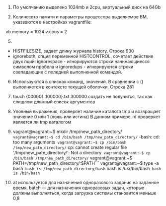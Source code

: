 1. По умолчанию выделено 1024mb и 2cpu, виртуальный диск на 64Gb

2. Количесвто памяти и параметры процессора выделяемое ВМ, указваются в настройках vagrantfile: 

vb.memory = 1024 
v.cpus = 2

5.
- HISTFILESIZE, задает длину журнала history. Строка 930
- ignoreboth, опция переменной HISTCONTROL, сочетает действие двух пций: ignorespace - игнорируются
строки начинающиесся символом пробела и ignoredups - игнорируются строки совпадающие 
с поледней выполненной командой.

6. Используются в списках команд, значений. В сравнении с () выполняется в контексте текущей оболочки.
Строка 281

7. touch {000001..100000}.txt
300000 создать не получится, так как слишлом длинный список аргументов

8. Уловный выражения, проверяет наличие каталога tmp и возвращает значение 0 или 1 (ложь или истина)
В данном примере -d проверяет является ли tmp каталогом

9. vagrant@vagrant:~$ mkdir /tmp/new_path_directory/```
vagrant@vagrant:~$ cd /bin/bash /tmp/new_patn_directory/```
-bash: cd: too many arguments```
vagrant@vagrant:~$ cp /bin/bash /tmp/new_patn_directory/```
cp: cannot create regular file '/tmp/new_patn_directory/': Not a directory```
vagrant@vagrant:~$ cp /bin/bash /tmp/new_path_directory/```
vagrant@vagrant:~$ PATH=/tmp/new_path_directory/:$PATH```
vagrant@vagrant:~$ type -a bash```
bash is /tmp/new_path_directory/bash```
bash is /usr/bin/bash```
bash is /bin/bash```

10. at используется для назначения одноразового задания на заданное время,
batch — для назначения одноразовых задач, которые должны выполняться,
когда загрузка системы становится меньше 0,8
